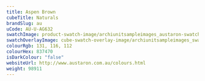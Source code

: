 ```yaml
---
title: Aspen Brown
cubeTitle: Naturals
brandSlug: au
uCode: AU-U-AG632
swatchImage: product-swatch-image/archiunitsampleimages_austaron-swatch_Aspen_Brown.jpg
swatchOverlayImage: cube-swatch-overlay-image/archiunitsampleimages_swatch-overlay_austaron.png
colourRgb: 131, 116, 112
colourHex: 837470
isDarkColour: "false"
websiteUrl: http://www.austaron.com.au/colours.html
weight: 98911
---
```

